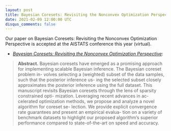 ```yaml
---
layout: post
title: Bayesian Coresets: Revisiting the Nonconvex Optimization Perspective at AISTATS 2021.
date: 2021-02-09 12:00:00 UTC
disqus_comments: false
---
```


Our paper on Bayesian Coresets: Revisiting the Nonconvex Optimization Perspective is accepted at the AISTATS conference this year (virtual).

- [*Bayesian Coresets: Revisiting the Nonconvex Optimization Perspective*](/pubs/Conferences/Bayesian_coresets.pdf): 

>**Abstract.** 
>Bayesian coresets have emerged as a promising approach for implementing scalable Bayesian inference. The Bayesian coreset problem in- volves selecting a (weighted) subset of the data samples, such that the posterior inference us- ing the selected subset closely approximates the posterior inference using the full dataset. This manuscript revisits Bayesian coresets through the lens of sparsity constrained opti- mization. Leveraging recent advances in ac- celerated optimization methods, we propose and analyze a novel algorithm for coreset se- lection. We provide explicit convergence rate guarantees and present an empirical evalua- tion on a variety of benchmark datasets to highlight our proposed algorithm’s superior performance compared to state-of-the-art on speed and accuracy.
